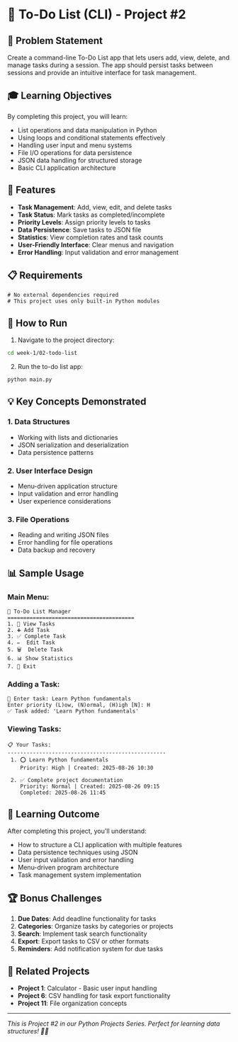 # 📝 To-Do List (CLI) - Project #2

## 🎯 Problem Statement

Create a command-line To-Do List app that lets users add, view, delete, and manage tasks during a session. The app should persist tasks between sessions and provide an intuitive interface for task management.

## 🎓 Learning Objectives

By completing this project, you will learn:
- List operations and data manipulation in Python
- Using loops and conditional statements effectively
- Handling user input and menu systems
- File I/O operations for data persistence
- JSON data handling for structured storage
- Basic CLI application architecture

## 🔧 Features

- **Task Management**: Add, view, edit, and delete tasks
- **Task Status**: Mark tasks as completed/incomplete
- **Priority Levels**: Assign priority levels to tasks
- **Data Persistence**: Save tasks to JSON file
- **Statistics**: View completion rates and task counts
- **User-Friendly Interface**: Clear menus and navigation
- **Error Handling**: Input validation and error management

## 📋 Requirements

```
# No external dependencies required  
# This project uses only built-in Python modules
```

## 🚀 How to Run

1. Navigate to the project directory:
```bash
cd week-1/02-todo-list
```

2. Run the to-do list app:
```bash
python main.py
```

## 💡 Key Concepts Demonstrated

### 1. Data Structures
- Working with lists and dictionaries
- JSON serialization and deserialization
- Data persistence patterns

### 2. User Interface Design
- Menu-driven application structure
- Input validation and error handling
- User experience considerations

### 3. File Operations
- Reading and writing JSON files
- Error handling for file operations
- Data backup and recovery

## 📊 Sample Usage

### Main Menu:
```
📝 To-Do List Manager
========================================
1. 👀 View Tasks
2. ➕ Add Task
3. ✅ Complete Task
4. ✏️  Edit Task
5. 🗑️  Delete Task
6. 📊 Show Statistics
7. 🚪 Exit
```

### Adding a Task:
```
📝 Enter task: Learn Python fundamentals
Enter priority (L)ow, (N)ormal, (H)igh [N]: H
✅ Task added: 'Learn Python fundamentals'
```

### Viewing Tasks:
```
📋 Your Tasks:
--------------------------------------------------
 1. ⭕ Learn Python fundamentals
    Priority: High | Created: 2025-08-26 10:30
 
 2. ✅ Complete project documentation
    Priority: Normal | Created: 2025-08-26 09:15
    Completed: 2025-08-26 11:45
```

## 🎯 Learning Outcome

After completing this project, you'll understand:
- How to structure a CLI application with multiple features
- Data persistence techniques using JSON
- User input validation and error handling
- Menu-driven program architecture
- Task management system implementation

## 🏆 Bonus Challenges

1. **Due Dates**: Add deadline functionality for tasks
2. **Categories**: Organize tasks by categories or projects
3. **Search**: Implement task search functionality
4. **Export**: Export tasks to CSV or other formats
5. **Reminders**: Add notification system for due tasks

## 🔗 Related Projects

- **Project 1**: Calculator - Basic user input handling
- **Project 6**: CSV handling for task export functionality
- **Project 11**: File organization concepts

---

*This is Project #2 in our Python Projects Series. Perfect for learning data structures! 📝✨*

